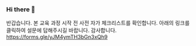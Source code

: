 ### Hi there 👋

반갑습니다. 본 교육 과정 시작 전 
사전 자가 체크리스트를 확인합니다. 
아래의 링크를 클릭하여 설문에 답해주시길 바랍니다. 
감사합니다. 
https://forms.gle/yJM4ymTH3bGn3xQh9

<!--
**yoohjoo/yoohjoo** is a ✨ _special_ ✨ repository because its `README.md` (this file) appears on your GitHub profile.

Here are some ideas to get you started:

- 🔭 I’m currently working on ...
- 🌱 I’m currently learning ...
- 👯 I’m looking to collaborate on ...
- 🤔 I’m looking for help with ...
- 💬 Ask me about ...
- 📫 How to reach me: ...
- 😄 Pronouns: ...
- ⚡ Fun fact: ...
-->
